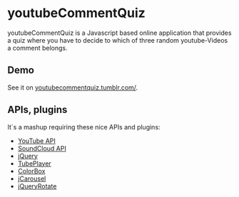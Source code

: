 # youtubeCommentQuiz
youtubeCommentQuiz is a Javascript based online application that provides a quiz where you have to decide to which of three random youtube-Videos a comment belongs.
## Demo
See it on [youtubecommentquiz.tumblr.com/](http://youtubecommentquiz.tumblr.com/).
## APIs, plugins
It´s a mashup requiring these nice APIs and plugins:
- [YouTube API](http://code.google.com/intl/de-DE/apis/youtube/2.0/reference.html)
- [SoundCloud API](http://developers.soundcloud.com/docs/javascript-sdk)
- [jQuery](http://jquery.com/)
- [TubePlayer](http://www.tikku.com/jquery-youtube-tubeplayer-plugin)
- [ColorBox](http://jacklmoore.com/colorbox/)
- [jCarousel](http://sorgalla.com/jcarousel/)
- [jQueryRotate](http://code.google.com/p/jqueryrotate/)

